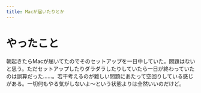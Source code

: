 ```yaml
---
title: Macが届いたりとか
---
```


# やったこと

朝起きたらMacが届いてたのでそのセットアップを一日中していた。問題はないと思う。ただセットアップしたりダラダラしたりしていたら一日が終わっていたのは誤算だった……。若干考えるのが難しい問題にあたって空回りしている感じがある。一切何もやる気がしないよ〜という状態よりは全然いいのだけど。
